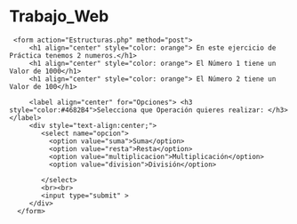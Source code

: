 # Trabajo_Web<!DOCTYPE html>
<html>       
   <meta charset="iso-8559-1"/>
   <meta charset="UTF-8"/> 
  <body> 
     
     <form action="Estructuras.php" method="post">   
         <h1 align="center" style="color: orange"> En este ejercicio de Práctica tenemos 2 numeros.</h1>
         <h1 align="center" style="color: orange"> El Número 1 tiene un Valor de 1000</h1>
         <h1 align="center" style="color: orange"> El Número 2 tiene un Valor de 100</h1>
        
         <label align="center" for="Opciones"> <h3  style="color:#4682B4">Selecciona que Operación quieres realizar: </h3></label>   
         <div style="text-align:center;">
            <select name="opcion">
              <option value="suma">Suma</option>
              <option value="resta">Resta</option>
              <option value="multiplicacion">Multiplicación</option>
              <option value="division">División</option>
           
            </select>
            <br><br>
            <input type="submit" >
         </div>
      </form>

     

</body>
</html>
